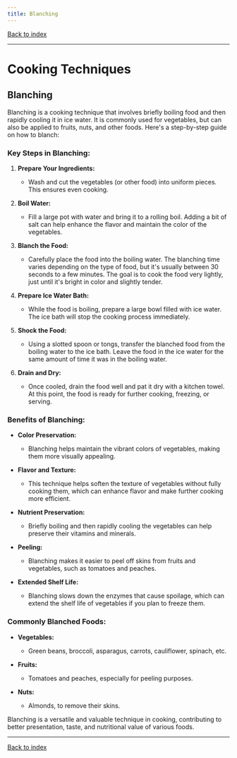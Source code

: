 ```yaml
---
title: Blanching
---
```


[Back to index](index.html)

---
# Cooking Techniques
## Blanching

Blanching is a cooking technique that involves briefly boiling food and then rapidly cooling it in ice water. It is commonly used for vegetables, but can also be applied to fruits, nuts, and other foods. Here's a step-by-step guide on how to blanch:

### Key Steps in Blanching:

1. **Prepare Your Ingredients:**
   - Wash and cut the vegetables (or other food) into uniform pieces. This ensures even cooking.

2. **Boil Water:**
   - Fill a large pot with water and bring it to a rolling boil. Adding a bit of salt can help enhance the flavor and maintain the color of the vegetables.

3. **Blanch the Food:**
   - Carefully place the food into the boiling water. The blanching time varies depending on the type of food, but it's usually between 30 seconds to a few minutes. The goal is to cook the food very lightly, just until it's bright in color and slightly tender.

4. **Prepare Ice Water Bath:**
   - While the food is boiling, prepare a large bowl filled with ice water. The ice bath will stop the cooking process immediately.

5. **Shock the Food:**
   - Using a slotted spoon or tongs, transfer the blanched food from the boiling water to the ice bath. Leave the food in the ice water for the same amount of time it was in the boiling water.

6. **Drain and Dry:**
   - Once cooled, drain the food well and pat it dry with a kitchen towel. At this point, the food is ready for further cooking, freezing, or serving.

### Benefits of Blanching:

- **Color Preservation:**
  - Blanching helps maintain the vibrant colors of vegetables, making them more visually appealing.

- **Flavor and Texture:**
  - This technique helps soften the texture of vegetables without fully cooking them, which can enhance flavor and make further cooking more efficient.

- **Nutrient Preservation:**
  - Briefly boiling and then rapidly cooling the vegetables can help preserve their vitamins and minerals.
  
- **Peeling:**
  - Blanching makes it easier to peel off skins from fruits and vegetables, such as tomatoes and peaches.

- **Extended Shelf Life:**
  - Blanching slows down the enzymes that cause spoilage, which can extend the shelf life of vegetables if you plan to freeze them.

### Commonly Blanched Foods:

- **Vegetables:**
  - Green beans, broccoli, asparagus, carrots, cauliflower, spinach, etc.

- **Fruits:**
  - Tomatoes and peaches, especially for peeling purposes.

- **Nuts:**
  - Almonds, to remove their skins.

Blanching is a versatile and valuable technique in cooking, contributing to better presentation, taste, and nutritional value of various foods.

---
[Back to index](index.html)
